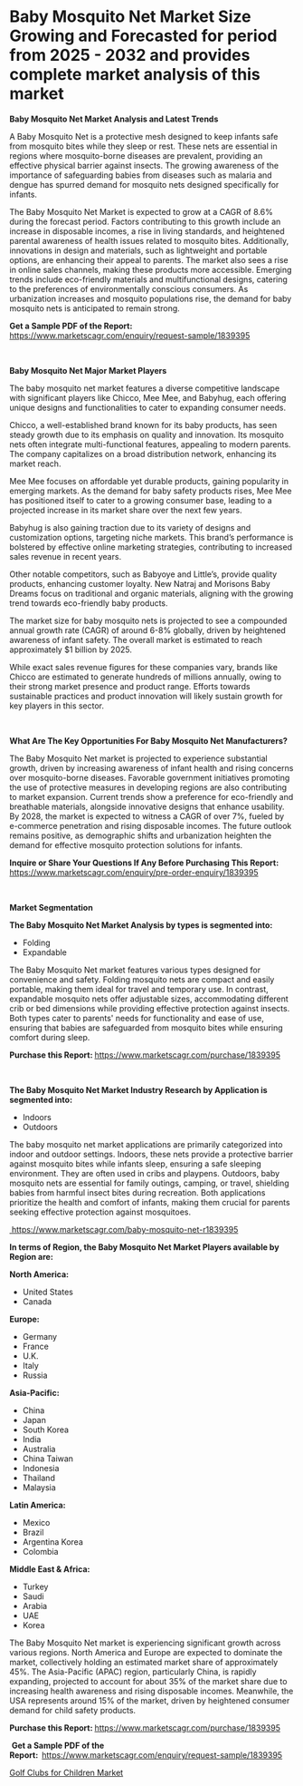 <p><h1>Baby Mosquito Net Market Size Growing and Forecasted for period from 2025 - 2032 and provides complete market analysis of this market</h1></p><p><strong>Baby Mosquito Net Market Analysis and Latest Trends</strong></p>
<p><p>A Baby Mosquito Net is a protective mesh designed to keep infants safe from mosquito bites while they sleep or rest. These nets are essential in regions where mosquito-borne diseases are prevalent, providing an effective physical barrier against insects. The growing awareness of the importance of safeguarding babies from diseases such as malaria and dengue has spurred demand for mosquito nets designed specifically for infants.</p><p>The Baby Mosquito Net Market is expected to grow at a CAGR of 8.6% during the forecast period. Factors contributing to this growth include an increase in disposable incomes, a rise in living standards, and heightened parental awareness of health issues related to mosquito bites. Additionally, innovations in design and materials, such as lightweight and portable options, are enhancing their appeal to parents. The market also sees a rise in online sales channels, making these products more accessible. Emerging trends include eco-friendly materials and multifunctional designs, catering to the preferences of environmentally conscious consumers. As urbanization increases and mosquito populations rise, the demand for baby mosquito nets is anticipated to remain strong.</p></p>
<p><strong>Get a Sample PDF of the Report:&nbsp;</strong> <a href="https://www.marketscagr.com/enquiry/request-sample/1839395?utm_campaign=3432&utm_medium=2&utm_source=Github&utm_content=ia&utm_term=05042025&utm_id=baby-mosquito-net">https://www.marketscagr.com/enquiry/request-sample/1839395</a></p>
<p>&nbsp;</p>
<p><strong>Baby Mosquito Net Major Market Players</strong></p>
<p><p>The baby mosquito net market features a diverse competitive landscape with significant players like Chicco, Mee Mee, and Babyhug, each offering unique designs and functionalities to cater to expanding consumer needs. </p><p>Chicco, a well-established brand known for its baby products, has seen steady growth due to its emphasis on quality and innovation. Its mosquito nets often integrate multi-functional features, appealing to modern parents. The company capitalizes on a broad distribution network, enhancing its market reach.</p><p>Mee Mee focuses on affordable yet durable products, gaining popularity in emerging markets. As the demand for baby safety products rises, Mee Mee has positioned itself to cater to a growing consumer base, leading to a projected increase in its market share over the next few years.</p><p>Babyhug is also gaining traction due to its variety of designs and customization options, targeting niche markets. This brand’s performance is bolstered by effective online marketing strategies, contributing to increased sales revenue in recent years.</p><p>Other notable competitors, such as Babyoye and Little’s, provide quality products, enhancing customer loyalty. New Natraj and Morisons Baby Dreams focus on traditional and organic materials, aligning with the growing trend towards eco-friendly baby products.</p><p>The market size for baby mosquito nets is projected to see a compounded annual growth rate (CAGR) of around 6-8% globally, driven by heightened awareness of infant safety. The overall market is estimated to reach approximately $1 billion by 2025.</p><p>While exact sales revenue figures for these companies vary, brands like Chicco are estimated to generate hundreds of millions annually, owing to their strong market presence and product range. Efforts towards sustainable practices and product innovation will likely sustain growth for key players in this sector.</p></p>
<p>&nbsp;</p>
<p><strong>What Are The Key Opportunities For Baby Mosquito Net Manufacturers?</strong></p>
<p><p>The Baby Mosquito Net market is projected to experience substantial growth, driven by increasing awareness of infant health and rising concerns over mosquito-borne diseases. Favorable government initiatives promoting the use of protective measures in developing regions are also contributing to market expansion. Current trends show a preference for eco-friendly and breathable materials, alongside innovative designs that enhance usability. By 2028, the market is expected to witness a CAGR of over 7%, fueled by e-commerce penetration and rising disposable incomes. The future outlook remains positive, as demographic shifts and urbanization heighten the demand for effective mosquito protection solutions for infants.</p></p>
<p><strong>Inquire or Share Your Questions If Any Before Purchasing This Report:</strong> <a href="https://www.marketscagr.com/enquiry/pre-order-enquiry/1839395?utm_campaign=3432&utm_medium=2&utm_source=Github&utm_content=ia&utm_term=05042025&utm_id=baby-mosquito-net">https://www.marketscagr.com/enquiry/pre-order-enquiry/1839395</a></p>
<p>&nbsp;</p>
<p><strong>Market Segmentation</strong></p>
<p><strong>The Baby Mosquito Net Market Analysis by types is segmented into:</strong></p>
<p><ul><li>Folding</li><li>Expandable</li></ul></p>
<p><p>The Baby Mosquito Net market features various types designed for convenience and safety. Folding mosquito nets are compact and easily portable, making them ideal for travel and temporary use. In contrast, expandable mosquito nets offer adjustable sizes, accommodating different crib or bed dimensions while providing effective protection against insects. Both types cater to parents' needs for functionality and ease of use, ensuring that babies are safeguarded from mosquito bites while ensuring comfort during sleep.</p></p>
<p><strong>Purchase this Report:&nbsp;</strong><a href="https://www.marketscagr.com/purchase/1839395?utm_campaign=3432&utm_medium=2&utm_source=Github&utm_content=ia&utm_term=05042025&utm_id=baby-mosquito-net">https://www.marketscagr.com/purchase/1839395</a></p>
<p>&nbsp;</p>
<p><strong>The Baby Mosquito Net Market Industry Research by Application is segmented into:</strong></p>
<p><ul><li>Indoors</li><li>Outdoors</li></ul></p>
<p><p>The baby mosquito net market applications are primarily categorized into indoor and outdoor settings. Indoors, these nets provide a protective barrier against mosquito bites while infants sleep, ensuring a safe sleeping environment. They are often used in cribs and playpens. Outdoors, baby mosquito nets are essential for family outings, camping, or travel, shielding babies from harmful insect bites during recreation. Both applications prioritize the health and comfort of infants, making them crucial for parents seeking effective protection against mosquitoes.</p></p>
<p><a href="https://www.marketscagr.com/baby-mosquito-net-r1839395?utm_campaign=3432&utm_medium=2&utm_source=Github&utm_content=ia&utm_term=05042025&utm_id=baby-mosquito-net">&nbsp;https://www.marketscagr.com/baby-mosquito-net-r1839395</a></p>
<p><strong>In terms of Region, the Baby Mosquito Net Market Players available by Region are:</strong></p>
<p>
    <p> <strong> North America: </strong>
        <ul>
            <li>United States</li>
            <li>Canada</li>
        </ul>
        </p> 
    <p> <strong> Europe: </strong>
        <ul>
            <li>Germany</li>
            <li>France</li>
            <li>U.K.</li>
            <li>Italy</li>
            <li>Russia</li>
        </ul>
        </p> 
    <p> <strong> Asia-Pacific: </strong>
        <ul>
            <li>China</li>
            <li>Japan</li>
            <li>South Korea</li>
            <li>India</li>
            <li>Australia</li>
            <li>China Taiwan</li>
            <li>Indonesia</li>
            <li>Thailand</li>
            <li>Malaysia</li>
        </ul>
        </p> 
    <p> <strong> Latin America: </strong>
        <ul>
            <li>Mexico</li>
            <li>Brazil</li>
            <li>Argentina Korea</li>
            <li>Colombia</li>
        </ul>
        </p> 
    <p> <strong> Middle East & Africa: </strong>
        <ul>
            <li>Turkey</li>
            <li>Saudi</li>
            <li>Arabia</li>
            <li>UAE</li>
            <li>Korea</li>
        </ul>
    </p>
    </p>
<p><p>The Baby Mosquito Net market is experiencing significant growth across various regions. North America and Europe are expected to dominate the market, collectively holding an estimated market share of approximately 45%. The Asia-Pacific (APAC) region, particularly China, is rapidly expanding, projected to account for about 35% of the market share due to increasing health awareness and rising disposable incomes. Meanwhile, the USA represents around 15% of the market, driven by heightened consumer demand for child safety products.</p></p>
<p><strong>Purchase this Report: </strong><a href="https://www.marketscagr.com/purchase/1839395?utm_campaign=3432&utm_medium=2&utm_source=Github&utm_content=ia&utm_term=05042025&utm_id=baby-mosquito-net">https://www.marketscagr.com/purchase/1839395</a></p>
<p>&nbsp;<strong>Get a Sample PDF of the Report:&nbsp;&nbsp;</strong><a href="https://www.marketscagr.com/enquiry/request-sample/1839395?utm_campaign=3432&utm_medium=2&utm_source=Github&utm_content=ia&utm_term=05042025&utm_id=baby-mosquito-net">https://www.marketscagr.com/enquiry/request-sample/1839395</a></p>
<p><strong></strong></p>
<p><p><a href="https://github.com/shamyzinniwl/Market-Research-Report-List-1/blob/main/golf-clubs-for-children-market.md?utm_campaign=3432&utm_medium=2&utm_source=Github&utm_content=ia&utm_term=05042025&utm_id=baby-mosquito-net">Golf Clubs for Children Market</a></p></p>